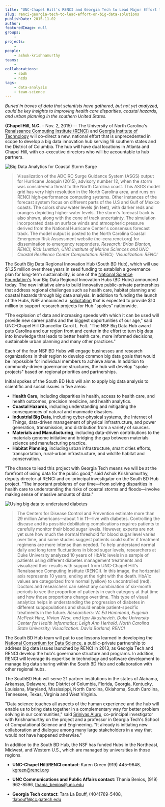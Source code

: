 ```yaml
---
title: "UNC-Chapel Hill's RENCI and Georgia Tech to Lead Major Effort that Applies Big Data Solutions to Challenges Faced in North Carolina and the South"
slug: renci-georgia-tech-to-lead-effort-on-big-data-solutions
publishDate: 2015-11-02
author: 
featuredImage: null
groups:
    - 
projects:
    - 
people:
    - ashok-krishnamurthy
teams: 
    - 
collaborations:
    - sbdh
    - ncds
tags:
    - data-analysis
    - team-science
---
```

_Buried in troves of data that scientists have gathered, but not yet analyzed, could be key insights to improving health care disparities, </em><em>coastal hazards, and urban planning in the southern United States._

**(Chapel Hill, N.C.** – Nov. 2, 2015) -- The University of North Carolina's [Renaissance Computing Institute (RENCI)](https://renci.org/) and [Georgia Institute of Technology](http://www.gatech.edu) will co-direct a new, national effort that is unprecedented in scope to develop a big data innovation hub serving 16 southern states and the District of Columbia. The hub will have dual locations in Atlanta and Chapel Hill, with co-executive directors who will be accountable to hub partners.


![Big Data Analytics for Coastal Storm Surge](https://renci.org/wp-content/uploads/2015/11/bdhub-feat-11-2-2015-300x281.png "Big Data Analytics for Coastal Storm Surge")
>Visualization of the ADCIRC Surge Guidance System (ASGS) output for Hurricane Joaquin (2015), advisory number 12, when the storm was considered a threat to the North Carolina coast. This ASGS model grid has very high resolution in the North Carolina area, and runs on RENCI high-performance computing systems. Other instances of the forecast system focus on different parts of the U.S and Gulf of Mexico coasts. The colors show water levels (in feet), with darker reds and oranges depicting higher water levels. The storm's forecast track is also shown, along with the cone of track uncertainty. The simulation incorporated data on surface winds and atmospheric pressure derived from the National Hurricane Center's consensus forecast track. The model output is posted to the North Carolina Coastal Emergency Risk Assessment website (nc-cera.renci.org) for dissemination to emergency responders. _Research: Brian Blanton, RENCI; Rick Luettich, UNC Institute of Marine Sciences and UNC Coastal Resilience Center Computation: RENCI;  Visualization: RENCI_

The South Big Data Regional Innovation Hub (South BD Hub), which will use $1.25 million over three years in seed funding to establish a governance plan for long-term sustainability, is one of the [National Science Foundation's](http://www.nsf.gov/news/news_summ.jsp?preview=y&cntn_id=136784) four Big Data Regional Innovation Hubs (BD Hubs) announced today. The new initiative aims to build innovative public-private partnerships that address regional challenges such as health care, habitat planning and coastal hazards through big data analysis. In addition to funding the launch of the Hubs, NSF announced a  [solicitation](http://www.nsf.gov/publications/pub_summ.jsp?WT.z_pims_id=505264&ods_key=nsf16510) that is expected to provide $10 million to support research projects for Hub "spokes" nationwide.

"The explosion of data and increasing speeds with which it can be used will provide new career paths and the biggest opportunities of our age," said UNC–Chapel Hill Chancellor Carol L. Folt. "The NSF Big Data Hub award puts Carolina and our region front and center in the effort to turn big data into knowledge that leads to better health care, more informed decisions, sustainable urban planning and many other practices."

Each of the four NSF BD Hubs will engage businesses and research organizations in their region to develop common big data goals that would be impossible for individual members to achieve alone. In addition to community-driven governance structures, the hub will develop "spoke projects" based on regional priorities and partnerships.

Initial spokes of the South BD Hub will aim to apply big data analysis to scientific and social issues in five areas:

*   **Health Care**, including disparities in health, access to health care, and health outcomes, precision medicine, and health analytics.
*   **Coastal Hazards**, including understanding and mitigating the consequences of natural and manmade disasters.
*   **Industrial Big Data**, including cyber-physical systems, the Internet of Things, data-driven management of physical infrastructure, and power generation, transmission, and distribution from a variety of sources.
*   **Materials and Manufacturing**, including data-driven contributions to the materials genome initiative and bridging the gap between materials science and manufacturing practice.
*   **Habitat Planning**, including urban infrastructure, smart cities efforts, transportation, rural-urban infrastructure, and wildlife habitat and conservation.

"The chance to lead this project with Georgia Tech means we will be at the forefront of using data for the public good," said Ashok Krishnamurthy, deputy director at RENCI and co-principal investigator on the South BD Hub project. "The important problems of our time—from solving disparities in health care to understanding the risks of coastal storms and floods—involve making sense of massive amounts of data."

![Using big data to understand diabetes](https://renci.org/wp-content/uploads/2015/11/PathMap_HighRes_ColumnSummary_01.jpeg)

>The Centers for Disease Control and Prevention estimate more than 29 million Americans—about 1 in 11—live with diabetes. Controlling the disease and its possible debilitating complications requires patients to carefully monitor their blood sugar levels. However, experts are not yet sure how much the normal threshold for blood sugar level varies over time, and some studies suggest patients could suffer if treatment regimens are more intense than needed. To help understand normal daily and long term fluctuations in blood sugar levels, researchers at Duke University analyzed 10 years of HbA1c levels in a sample of patients using different diabetes management treatments and visualized their results with support from UNC-Chapel Hill's Renaissance Computing Institute (RENCI). In this image, the horizontal axis represents 10 years, ending at the right with the death. HbA1c values are categorized from normal (yellow) to uncontrolled (red). Doctors and researchers can select any combination of six-month periods to see the proportion of patients in each category at that time and how those proportions change over time. This type of visual analytics helps in understanding the progression of diabetes in different subpopulations and should enable patient-specific treatments in the future. _Researchers: W. Ed Hammond, Eugenia McPeek Hinz, Vivian West, and Igor Akushevich, Duke University Center for Health Informatics; Leigh Ann Herhold, North Carolina State University; Visualization: David Borland, RENCI_

The South BD Hub team will put to use lessons learned in developing the [National Consortium for Data Science](http://www.data2discovery.org), a public-private partnership to address big data issues launched by RENCI in 2013, as Georgia Tech and RENCI develop the hub's governance structure and programs. In addition, RENCI will leverage its expertise in technology and software development to manage big data sharing within the South BD Hub and collaboration with other regional hubs.

The SouthBD Hub will serve 21 partner institutions in the states of Alabama, Arkansas, Delaware, the District of Columbia, Florida, Georgia, Kentucky, Louisiana, Maryland, Mississippi, North Carolina, Oklahoma, South Carolina, Tennessee, Texas, Virginia and West Virginia.

"Data science touches all aspects of the human experience and the hub will enable us to bring data together in a complementary way for better problem solving in our communities," said [Srinivas Aluru](http://www.cc.gatech.edu/~saluru/), co-principal investigator with Krishnamurthy on the project and a professor in Georgia Tech's School of Computational Science and Engineering. "It already is initiating new collaboration and dialogue among many large stakeholders in a way that would not have happened otherwise."

In addition to the South BD Hub, the NSF has funded Hubs in the Northeast, Midwest, and Western U.S., which are managed by universities in those regions.

- **UNC-Chapel Hill/RENCI contact**: Karen Green (919) 445-9648, [kgreen@renci.org](mailto:kgreen@renci.org)

- **UNC Communications and Public Affairs contact**: Thania Benios, (919) 962-8596, [thania_benios@unc.edu](mailto:thania_benios@unc.edu)

- **Georgia Tech contact**: Tara La Bouff, (404)769-5408, [tlabouff@cc.gatech.edu](mailto:tlabouff@cc.gatech.edu)
